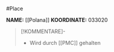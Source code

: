 #Place

**NAME:** [[Polana]]
**KOORDINATE:** 033020

>[!KOMMENTARE]-
>- Wird durch [[PMC]] gehalten
